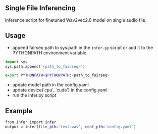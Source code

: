 ## Single File Inferencing
Inference script for finetuned Wav2vec2.0 model on single audio file.

## Usage
* append fairseq path to sys.path in the `infer.py` script or add it to the PYTHONPATH environment variable.
```python
import sys
sys.path.append('<path_to_fairseq>')
```
```bash
export PYTHONPATH=$PYTHONPATH:<path_to_fairseq>
```
* update model path in the config.yaml
* update device('cpu', 'cuda') in the config.yaml
* run the infer.py script

## Example
```bash
from infer import infer
output = infer(file_pth='test.wav', conf_pth='config.yaml')
```